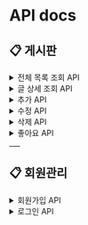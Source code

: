 # API docs

## 📋 게시판
 
<details>
  <summary>전체 목록 조회 API</summary>

### Request

- Method: `GET`
- URL: `/post`

### Response

- HTTP Status Code: `200`
- Payload:
  ```jsx
  // upload_date을 기준으로 내림차순 정렬된 Array
  {post_id : number,nickname : string,post_img : img_url(string),post_content : string,post_like : number,upload_date : date ,img_position : left or right or default}[]
  ```
</details>


<details>
  <summary>글 상세 조회 API</summary>

### Request

- Method: `GET`
- URL: `/post/:postId`
### Response

- HTTP Status Code: `200`
- Payload:
    
    ```jsx
    { name: string, title: string, content: string, date: string, post_id: number }
    ```
    </details>


<details>
  <summary>추가 API</summary>

### Request

- Method: `POST`
- URL: `/post`
- Headers: { authorization: `Bearer ${token}` }
- Body:
    ```jsx
    { post_content: string, post_img: string, img_position : left or right or default }
    ```

### Response

- HTTP Status Code: `201`
- Payload:
    
    ```jsx
    { msg: string }
    ```

</details>


<details>
  <summary>수정 API</summary>

### Request

- Method: `PUT`
- URL: `/post/:postId`
- Headers: { authorization: `Bearer ${token}` }
- Body:
    
    ```jsx
    { post_img: string, post_content: string,  img_position : left or right or default }
    ```

### Response

- HTTP Status Code: `200`
- Payload:
    
    ```jsx
    { msg: string }
    ```
</details>

<details>
  <summary>삭제 API</summary>

### Request

- Method: `DELETE`
- URL: `/post/:postId`
- Headers: { authorization: `Bearer ${token}` }

### Response

- HTTP Status Code: `200`
- Payload:
    
    ```jsx
    { msg: string }
    ```
</details>


<details>
  <summary>좋아요 API</summary>

### Request

- Method: `PUT`
- URL: `/post/:postId/like`
- Headers: { authorization: `Bearer ${token}` }

### Response

- HTTP Status Code: `200`
- Payload:
    
    ```jsx
    { msg: string, like_check: boolean }
    ```
</details>
___

    
## 📋 회원관리

<details>
  <summary>회원가입 API</summary>

### Request

- Method: `POST`
- URL: `/register`
- Body:
    ```jsx
    { user_id: string, nickname: string, user_pw: string , pw_check: string  }
    ```
### Response

- HTTP Status Code: `200`
- Payload:
    ```jsx
    { mag: string }
    ```
</details>


<details>
  <summary>로그인 API</summary>

### Request

- Method: `POST`
- URL: `/login`
- Body:
    ```jsx
    { name: string, comment: string }
    ```

### Response

- HTTP Status Code: `200`
- Payload:
    
    ```jsx
    { msg: string, mytoken: token_string, nickname:string}
    ```

</details>

